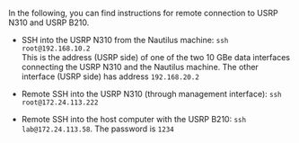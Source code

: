 In the following, you can find instructions for remote connection to USRP N310 and USRP B210.

* SSH into the USRP N310 from the Nautilus machine: `ssh root@192.168.10.2`\
This is the address (USRP side) of one of the two 10 GBe data interfaces connecting the USRP N310 and the Nautilus machine.
The other interface (USRP side) has address `192.168.20.2`

* Remote SSH into the USRP N310 (through management interface): `ssh root@172.24.113.222`

* Remote SSH into the host computer with the USRP B210: `ssh lab@172.24.113.58`. The password is `1234`
